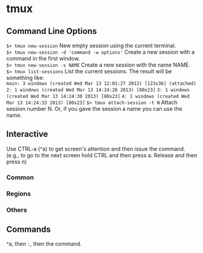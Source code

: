 # tmux

## Command Line Options

`$> tmux new-session` New empty session using the current terminal.  
`$> tmux new-session -d 'command -w options'` Create a new session with a command in the first window.  
`$> tmux new-session -s NAME` Create a new session with the name NAME.  
`$> tmux list-sessions` List the current sessions. The result will be something like:  
`main: 3 windows (created Wed Mar 13 12:01:27 2013) [123x36] (attached)`
`2: 1 windows (created Wed Mar 13 14:24:28 2013) [80x23]`
`3: 1 windows (created Wed Mar 13 14:24:30 2013) [80x23]`
`4: 1 windows (created Wed Mar 13 14:24:33 2013) [80x23]`
`$> tmux attach-session -t N` Attach session number N. Or, if you gave the session a name you can use the name.  

## Interactive  
Use CTRL-a (^a) to get screen's attention and then issue the command.  
(e.g., to go to the next screen hold CTRL and then press a. Release and then press n)  
  
### Common  
  
### Regions  
  
### Others  
  
## Commands  
^a, then `:`, then the command.  
  
